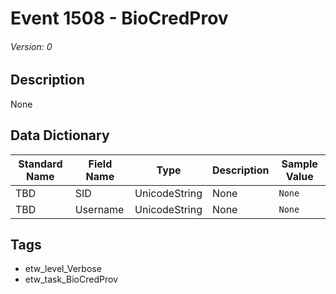 # Event 1508 - BioCredProv
###### Version: 0

## Description
None

## Data Dictionary
|Standard Name|Field Name|Type|Description|Sample Value|
|---|---|---|---|---|
|TBD|SID|UnicodeString|None|`None`|
|TBD|Username|UnicodeString|None|`None`|

## Tags
* etw_level_Verbose
* etw_task_BioCredProv